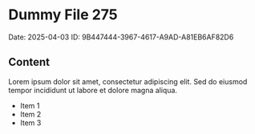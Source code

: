 # Dummy File 275

Date: 2025-04-03
ID: 9B447444-3967-4617-A9AD-A81EB6AF82D6

## Content

Lorem ipsum dolor sit amet, consectetur adipiscing elit.
Sed do eiusmod tempor incididunt ut labore et dolore magna aliqua.

* Item 1
* Item 2
* Item 3

